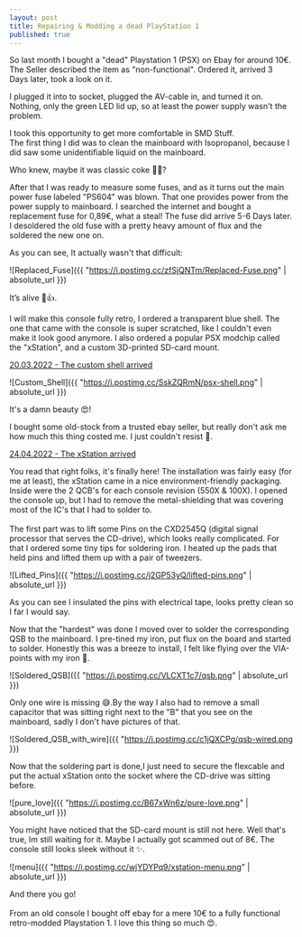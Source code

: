 ```yaml
---
layout: post
title: Repairing & Modding a dead PlayStation 1
published: true
---
```


So last month I bought a "dead" Playstation 1 (PSX) on Ebay for around 10€. The Seller described the item as "non-functional". Ordered it, arrived 3 Days later, took a look on it.

I plugged it into to socket, plugged the AV-cable in, and turned it on.
Nothing, only the green LED lid up, so at least the power supply wasn't the problem.

I took this opportunity to get more comfortable in SMD Stuff.  
The first thing I did was to clean the mainboard with Isopropanol, because I did saw some unidentifiable liquid on the mainboard.

Who knew, maybe it was classic coke 🤷‍♂️?

After that I was ready to measure some fuses, and as it turns out the main power fuse labeled "PS604" was blown. That one provides power from the power supply to mainboard. I searched the internet and bought a replacement fuse for 0,89€, what a steal! The fuse did arrive 5-6 Days later.    I desoldered the old fuse with a pretty heavy amount of flux and the soldered the new one on. 

As you can see, It actually wasn't that difficult:

![Replaced_Fuse]({{ "https://i.postimg.cc/zfSjQNTm/Replaced-Fuse.png" | absolute_url }})

It’s alive 🤖👍.

I will make this console fully retro, I ordered a transparent blue shell. The one that came with the console is super scratched, like I couldn't even make it look good anymore.  I also ordered a popular PSX modchip called the "xStation", and a custom 3D-printed SD-card mount.

<u>20.03.2022 - The custom shell arrived </u>

![Custom_Shell]({{ "https://i.postimg.cc/SskZQRmN/psx-shell.png" | absolute_url }})

It's a damn beauty 😍!

I bought some old-stock from a trusted ebay seller, but really don't ask me how much this thing costed me. I just couldn't resist 😬.  

<u>24.04.2022 - The xStation arrived </u>

You read that right folks, it's finally here!
The installation was fairly easy (for me at least), the xStation came in a nice environment-friendly packaging. Inside were the 2 QCB's for each console revision (550X & 100X). I opened the console up, but I had to remove the metal-shielding that was covering most of the IC's that I had to solder to.
<br>
<br>
The first part was to lift some Pins on the CXD2545Q (digital signal processor that serves the CD-drive), which looks really complicated. For that I ordered some tiny tips for soldering iron.
I heated up the pads that held pins and lifted them up with a pair of tweezers.

![Lifted_Pins]({{ "https://i.postimg.cc/j2GP53yQ/lifted-pins.png" | absolute_url }})

As you can see I insulated the pins with electrical tape, looks pretty clean so I far I would say.

Now that the "hardest" was done I moved over to solder the corresponding QSB to the mainboard. I pre-tined my iron, put flux on the board and started to solder.
Honestly this was a breeze to install, I felt like flying over the VIA-points with my iron 🧚.

![Soldered_QSB]({{ "https://i.postimg.cc/VLCXT1c7/qsb.png" | absolute_url }})

Only one wire is missing 😅.By the way I also had to remove a small capacitor that was sitting right next to the "B" that you see on the mainboard, sadly I don't have pictures of that.

![Soldered_QSB_with_wire]({{ "https://i.postimg.cc/c1jQXCPg/qsb-wired.png }})


Now that the soldering part is done,I just need to secure the flexcable and put the actual xStation onto the socket where the CD-drive was sitting before.

![pure_love]({{ "https://i.postimg.cc/B67xWn6z/pure-love.png" | absolute_url }})

You might have noticed that the SD-card mount is still not here.  Well that's true, Im still waiting for it. Maybe I actually got scammed out of 8€. The console still looks sleek without it ✨.

![menu]({{ "https://i.postimg.cc/wjYDYPq9/xstation-menu.png" | absolute_url }})

And there you go!  
<br>
From an old console I bought off ebay for a mere 10€ to a fully functional retro-modded Playstation 1. I love this thing so much 😍.